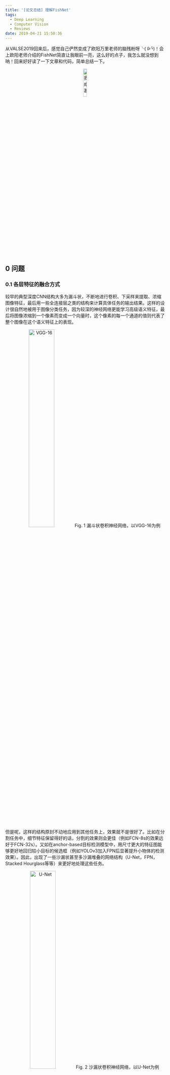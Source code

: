 ```yaml
---
title: '[论文总结] 理解FishNet'
tags:
  - Deep Learning
  - Computer Vision
  - Reviews
date: 2019-04-21 15:50:36
---
```


<script src='https://cdnjs.cloudflare.com/ajax/libs/mathjax/2.7.5/MathJax.js?config=TeX-MML-AM_CHTML' async></script>

从VALSE2019回来后，感觉自己俨然变成了欧阳万里老师的脑残粉呀╰( ᐖ╰)！会上欧阳老师介绍的FishNet简直让我眼前一亮，这么好的点子，我怎么就没想到呐！回来好好读了一下文章和代码，简单总结一下。

<div align="center" class="figure">
  <img src="/images/fishnet/fish.jpg" width="15%" alt="我咸甚，此鱼何能及也"/>

</div>

<!-- more -->

## 0 问题

### 0.1 各层特征的融合方式
较早的典型深度CNN结构大多为漏斗状，不断地进行卷积、下采样来提取、浓缩图像特征，最后用一些全连接层之类的结构来计算具体任务的输出结果。这样的设计很自然地被用于图像分类任务，因为较深的神经网络更能学习高级语义特征，最后将图像浓缩到一个像素而变成一个向量时，这个像素的每一个通道的值则代表了整个图像在这个语义特征上的表现。
<div align="center" class="figure"><img src="/images/fishnet/vgg.png" width="40%" alt="VGG-16">
Fig. 1 漏斗状卷积神经网络，以VGG-16为例

</div>

但是呢，这样的结构原封不动地应用到其他任务上，效果就不是很好了。比如在分割任务中，细节特征保留得好的话，分割的效果则会更佳（例如FCN-8s的效果远好于FCN-32s）。又如在anchor-based目标检测模型中，用尺寸更大的特征图能够更好地回归较小目标的候选框（例如YOLOv3加入FPN后显著提升小物体的检测效果）。因此，出现了一些沙漏状甚至多沙漏堆叠的网络结构（U-Net，FPN，Stacked Hourglass等等）来更好地处理这些任务。
<div align="center" class="figure"><img src="/images/fishnet/unet.png" width="40%" alt="U-Net">
    Fig. 2 沙漏状卷积神经网络，以U-Net为例

</div>

可以看到，类似这样的工作大多出于这样的一个想法：底层细节特征很重要，我们要把它融合到顶层语义特征里去。这样就有人问了：那语义特征是不是也能融合到细节特征里去，从而增强高分辨率特征图的效果呢？FishNet就做到了这样的融合，让网络最后一部分的各个分辨率的特征图中的底层、中层、顶层特征（作者原话为pixel-level, region-level, image-level）都能“你中有我，我中有你”。

### 0.2 梯度反向传播的阻碍
在ResNet中，作者用一种巧妙的办法让较浅的层也能得到有效的梯度信息——在每层层的输出上加一个identity mapping。也就是该层的输入\\(x_l\\)、下一层的输入\\(x_{l+1}\\)以及本层的运算\\(\mathcal{F}\(x, \mathcal{W}_l\)\\)之间的关系是$$x_{l+1}=x_l+\mathcal{F}(x_l, \mathcal{W_l})$$
再下一层的话：
$$x_{l+2}=x_l + \mathcal{F}(x_l, \mathcal{W_l}) + \mathcal{F}(x_{l+1}, \mathcal{W_{l+1}})$$
要是一直写到最后一层\\(x_L\\)：
$$x_{L}=x_l+\sum_{i=l}^{L-1}\mathcal{F}(x_i, \mathcal{W_i})$$
那么梯度反传时则有：
$$\begin{split}
\frac{\partial{\mathcal{E}}}{\partial{x_l}} & = \frac{\partial{\mathcal{E}}}{\partial{x_L}}\frac{\partial{x_L}}{\partial{x_l}}\\\\
& = \frac{\partial{\mathcal{E}}}{\partial{x_L}}\Big(1+\frac{\partial{}}{\partial{x_l}}\sum_{i=l}^{L-1}\mathcal{F}(x_i,\mathcal{W}_i)\Big)
\end{split}$$

然而现实是：因为中间涉及了几次下采样，采样后的特征图尺寸发生了变化，这时，那个恒等映射\\(x\\)上不得不加一个\\(\mathcal{M}(x)\\)（一般为一个\\((1\times 1)\\)尺寸的卷积，作者称之为I-conv，即Isolated convolution）来改变尺寸和通道数。因此，不是每一层都能保证简单的\\(x_{l+1}=x_l+\mathcal{F}(x_l, \mathcal{W_l})\\)，上边的梯度公式也只是一种理想情况而已。
<div align="center" class="figure"><img src="/images/fishnet/bottleneck_alter.png" width="50%" alt="Bottlenecks in ResNet">
    Fig. 3 ResNet中，理想的Bottleneck模块与现实中某些Bottleneck模块

</div>

在ResNet本身里面倒还好。到了FPN甚至Stacked Hourglass中，这样的I-conv在每次特征图融合时都被使用，这就有点违背ResNet保持梯度有效反传的初衷了。而FishNet在这种情况下采用了一种更“平滑”的方式使得梯度反传受到的影响降到最低。
<div align="center" class="figure"><img src="/images/fishnet/fish_block.png" width="36%" alt="Bottlenecks in FishNet">
    Fig. 4 FishNet中涉及采样的Bottleneck模块（除tail部分外）

</div>


## 1 整体方案
妙啊（👏）！那我们就来看一眼FishNet的全貌：
<div align="center" class="figure"><img src="/images/fishnet/fishnet.png" width="70%" alt="FishNet">
    Fig. 5 FishNet

</div>

<!--这才是真正的Fishnet！（斜眼
<div align="center" class="figure">
<img src="/images/fishnet/real_fishnet.png" width="40%" alt="">
</div>
-->

<s>整条鱼</s>整个FishNet由三部分构成：tail（尾巴），body（躯干）和head（头）。tail部分之前，图像先过了三层卷积层，初步从\\(\(224\times 225 \times 3\)\\)尺寸的原图像提取出\\(\(56\times 56 \times 64\)\\)尺寸的特征图。作者把不同阶段内同一分辨率的特征图分为同一个stage，\\(\(56\times 56\)\\)的是stage 1，\\(\(28\times 28\)\\)的是stage 2，\\(\(14\times 14\)\\)的是stage 3，\\(\(7\times 7\)\\)的是stage 4。因为分辨率相同，三个部分的特征图可以不用上/下采样而直接在channel维度上concat起来。

tail部分就是一个漏斗状的网络，涉及三次最大池化，每次池化前，最后一个卷积层输出的特征图被留下来供body部分使用。这一部分的结果就是经典的漏斗状网络，作者使用的是一个三阶段的ResNet。tail部分的最后，作者用了一个Squeeze-Excitation模块\[2\]，先把\\(\(7\times 7 \times 512\)\\)尺寸的特征图用Global Average Pooling再加几个卷积层（实际上和全连接层并无本质区别）映射成一个\\(\(1\times 1\times 512\)\\)的向量，再把这个向量的每一个值作为一个权重，乘到之前\\(\(7\times 7\times 512\)\\)的特征图对应的通道上去。

body部分像FPN一样不断地用上采样来放大特征图，同时融合之前tail部分保留下来的同一分辨率的特征。

head部分则是FishNet的独创性工作，它像是body部分的反过程。以往的沙漏形网络将高层语义特征用来精化低层细节特征，而head网络反其道而行之，又用精化过的低层细节特征反过来精化高层特征。这样，再次采样得到的高层特征的质量被有效提高。

## 2 实现细节
### 2.1 网络参数
FishNet-99整体的各个部分的参数见下表。

| Part-Stage |       Input shape      |      Output shape      | Bottlenecks | I-convs | Convs in total|
|:----------:|:----------------------:|:----------------------:|:-----------:|:-------:|:-------------:|
|   Input    | \\(3\times 224 \times 224\\) | \\(64\times 56 \times 56\\)  | \\(0\\) | \\(0\\) | \\(3\\) |
|   Tail-1   | \\(64\times 56 \times 56\\)  | \\(128\times 28 \times 28\\) | \\(2\\) | \\(1\\) | \\(7\\) |
|   Tail-2   | \\(128\times 28 \times 28\\) | \\(256\times 14 \times 14\\) | \\(2\\) | \\(1\\) | \\(7\\) |
|   Tail-3   | \\(256\times 14 \times 14\\) | \\(512\times 7 \times 7\\)   | \\(6\\) | \\(1\\) |\\(19\\) |
|  SE-block  | \\(512\times 7 \times 7\\)   | \\(512\times 7 \times 7\\)   | \\(2\\) | \\(1\\) |\\(11\\) |
|   Body-3   | \\(512\times 7 \times 7\\)   | \\(256\times 14 \times 14\\) | \\(1 + 1\\) | \\(0\\) | \\(6\\) |
|   Body-2   | \\(\(512+256\)\times 14 \times 14\\) | \\(384\times 28 \times 28\\) | \\(1 + 1\\) | \\(0\\) | \\(6\\) |
|   Body-1   | \\(\(384+128\)\times 28 \times 28\\) | \\(256\times 56 \times 56\\) | \\(1 + 1\\) | \\(0\\) | \\(6\\) |
|   Head-1   | \\(\(256+64\)\times 56 \times 56\\)  | \\(320\times 28 \times 28\\) | \\(1 + 1\\) | \\(0\\) | \\(6\\) |
|   Head-2   | \\(\(320+512\)\times 28 \times 28\\) | \\(832\times 14 \times 14\\) | \\(2 + 1\\) | \\(0\\) | \\(9\\) |
|   Head-3   | \\(\(832+768\)\times 14 \times 14\\) | \\(1600\times 7 \times 7\\)  | \\(2 + 4\\) | \\(0\\) | \\(18\\) |
| Score-Conv | \\(\(1600+512\)\times 7 \times 7\\)| \\(1056\times 7 \times 7\\)  | \\(0\\) | \\(0\\) | \\(1\\) |
|  Score-FC  | \\(1056\times 7 \times 7\\)| \\(1000\times 1 \times 1\\)  | \\(0\\) | \\(0\\) | \\(1\\) |

说明：
  + 第一列的Tail-1代表Tail部分的stage \\(1\\)。
  + Body-3至Head-3的Bottleneck模块数量包括两种：网络主干上的和特征图迁移模块上的。迁移模块用于将上一部分同一stage的特征图进行变换。

FishNet-150的参数见下表，与FishNet-99相比而言只是各个部分Bottleneck块的数量不同，没有太大差异。

| Part-Stage |       Input shape      |      Output shape      | Bottlenecks | I-convs | Convs in total|
|:----------:|:----------------------:|:----------------------:|:-----------:|:-------:|:-------------:|
|   Input    | \\(3\times 224 \times 224\\) | \\(64\times 56 \times 56\\)  | \\(0\\) | \\(0\\) | \\(3\\) |
|   Tail-1   | \\(64\times 56 \times 56\\)  | \\(128\times 28 \times 28\\) | \\(2\\) | \\(1\\) | \\(7\\) |
|   Tail-2   | \\(128\times 28 \times 28\\) | \\(256\times 14 \times 14\\) | \\(4\\) | \\(1\\) |\\(13\\) |
|   Tail-3   | \\(256\times 14 \times 14\\) | \\(512\times 7 \times 7\\)   | \\(8\\) | \\(1\\) |\\(25\\) |
|  SE-block  | \\(512\times 7 \times 7\\)   | \\(512\times 7 \times 7\\)   | \\(4\\) | \\(1\\) |\\(17\\) |
|   Body-3   | \\(512\times 7 \times 7\\)   | \\(256\times 14 \times 14\\) | \\(2 + 2\\) | \\(0\\) |\\(12\\) |
|   Body-2   | \\(\(512+256\)\times 14 \times 14\\) | \\(384\times 28 \times 28\\) | \\(2 + 2\\) | \\(0\\) | \\(12\\) |
|   Body-1   | \\(\(384+128\)\times 28 \times 28\\) | \\(256\times 56 \times 56\\) | \\(2 + 2\\) | \\(0\\) | \\(12\\) |
|   Head-1   | \\(\(256+64\)\times 56 \times 56\\)  | \\(320\times 28 \times 28\\) | \\(2 + 2\\) | \\(0\\) | \\(12\\) |
|   Head-2   | \\(\(320+512\)\times 28 \times 28\\) | \\(832\times 14 \times 14\\) | \\(2 + 2\\) | \\(0\\) | \\(12\\) |
|   Head-3   | \\(\(832+768\)\times 14 \times 14\\) | \\(1600\times 7 \times 7\\)  | \\(4 + 4\\) | \\(0\\) | \\(24\\) |
| Score-Conv | \\(\(1600+512\)\times 7 \times 7\\)| \\(1056\times 7 \times 7\\)  | \\(0\\) | \\(0\\) | \\(1\\) |
|  Score-FC  | \\(1056\times 7 \times 7\\)| \\(1000\times 1 \times 1\\)  | \\(0\\) | \\(0\\) | \\(1\\) |

tail，body和head三部分的主要成分都是Bottleneck模块，即下表所示的结构：

|    Layer  |          Type          |     Output channels    |   Kernel Size   |
|:---------:|:----------------------:|:----------------------:|:---------------:|
|(shortcut) | (take shortcut)        |           -            |        -        |
|   relu    | ReLU                   |           \\(C\\)            |        -        |
|    bn1    | Batch Normalization    |           \\(C\\)            |        -        |
|   conv1   | Convolution            |        \\(C / 4\\)           | \\(1\times 1\\) |
|    bn2    | Batch Normalization    |        \\(C / 4\\)           |        -        |
|   conv2   | Convolution            |        \\(C / 4\\)           | \\(3\times 3\\) |
|    bn3    | Batch Normalization    |        \\(C / 4\\)           |        -        |
|   conv3   | Convolution            |          \\(C'\\)            | \\(1\times 1\\) |
|(addition) | (add shortcut)         |          \\(C'\\)            |        -        |

在tail部分的每一个stage中，第一个Bottleneck模块会涉及通道数的变化（即\\(C'\neq C\\)）。这时shortcut需要经过一个卷积层来变换identity mapping的通道数。因此，这三个shortcut上依旧无法避免使用Isolated convolution。在SE-block中也存在类似的情况。而在head部分中，尽管特征图仍在不断地下采样，其通道数并没有被改变，所以不需要使用这样的Isolated convolution来干扰梯度的直接反传（direct back-propagation）。

（PS：可是我数了数，FishNet-99里有100个卷积，FishNet-150里有151个卷积呀😂？个人猜测是因为Score-FC层不应该算在FishNet主干内？对了，虽然它叫做FC层，但作者代码里还是用卷积层的形式定义的哦。因为\\(7\times 7\\)尺寸的特征图过了一层Global Average Pooling变成了\\(1\times 1\\)尺寸，所以它本质上变成了一个长度为通道数的向量。）

### 2.2 采样&精化模块
从body部分的stage 3开始直到head部分的stage3，每个stage的特征图将与之前部分的特征图融合（也就是图中的红色虚线和红框所表示的内容）。为了保证梯度直接反传，作者设计了UR-block (Upsampling & Refinement) 和DR-block (Downsampling & Refinement) 来“保持和精化”（preserve and refine）各个部分的特征。

#### 2.2.1 上采样&精化（UR）模块
上边提到，FishNet中的stage号不是从浅到深依次增大的，而是与特征图的尺度相对应。设tail部分和body部分的stage \\(s\\)的**第一层**输出特征分别为\\(x^t_s\\)和\\(x^b_s\\)，则\\(x^t_s\\)和\\(x^b_s\\)的宽度和高度应该是一致的（尽管通道数可能不同）。\\(x^t_s\\)经过一个迁移模块\\(\mathcal{T}(x)\\)（transferring block，同样是带shortcut的Bottleneck模块）后与\\(x^b_s\\)进行连接构成融合的特征图\\(\widetilde{x}^b_s\\):
$$\widetilde{x}^b_s = concat(x^b_s, \mathcal{T}(x^t_s))$$

\\(\widetilde{x}^b_s\\)将继续作为body部分的stage \\(s\\)中后面的卷积层\\(\mathcal{M}(x)\\)的输入。同时，为了梯度的直接反传，另有一条恒等映射与\\(\mathcal{M}(\widetilde{x}^b_s)\\)相加。这里的思路与ResNet中\\(\mathcal{H}(x)=x+\mathcal{F}(x)\\)是一致的：
$$\widetilde{x}'^b_s = r(\widetilde{x}^b_s) + \mathcal{M}(\widetilde{x}^b_s)$$

在body部分的stage 1中，\\(\mathcal{M}(x)\\)的输出值通道数与\\(x\\)相同，此时\\(r(x)\\)即为\\(x\\)。而stage 2和stage 1中，由于\\(\mathcal{M}(x)\\)中通道数会产生变化（在作者代码中，通道数减半，\\(k=2\\)），所以这里的\\(r(x)\\)需要起到缩小通道数（channel-wise reduction）的作用。**还是为了梯度直接反传**，这里甚至没有使用\\((1\times 1)\\)的卷积来变换通道数，而是直接把每\\(k\\)个通道求和（element-wise summation）而压缩成一个通道。\\(\widetilde{x}’^b_s\\)再进行一下上采样就成为body部分下一个stage（即stage \\(s-1\\)）的输入了：
$$x^b_{s-1}=up(\widetilde{x}'^b_s)$$

<div align="center" class="figure"><img src="/images/fishnet/ur.png" width="30%" alt="Upsampling & Refinement blocks">
    Fig. 6 上采样&精化模块

</div>

（PS：为什么这里不用\\((1\times 1)\\)卷积，而前面tail部分要用呢？个人猜测是因为tail部分要扩大通道数而不得不用这样的方式。或许在tail部分使用与这里的\\(r(x)\\)相反的过程——通过把每个通道duplicate一下来达成通道数增加一倍的效果也能work呢？有兴趣的可以试一下。）

#### 2.2.2 下采样&精化（DR）模块
head部分的下采样&精化模块比上采样&精化模块更加简单，因为这里所有的\\(\mathcal{M}(x)\\)都不会导致通道数的变化，UR模块用于的\\(r(x)\\)也就不需要了。其他的公式与UR模块基本相同：
$$\widetilde{x}^b_s = concat(x^b_s, \mathcal{T}(x^t_s)) \\\\
\widetilde{x}'^b_s = \widetilde{x}^b_s + \mathcal{M}(\widetilde{x}^b_s) \\\\
x^b_{s+1}=down(\widetilde{x}'^b_s)$$

<div align="center" class="figure"><img src="/images/fishnet/dr.png" width="30%" alt="Downsampling & Refinement blocks">
    Fig. 7 下采样&精化模块

</div>

## 3 经验总结
### 3.1 低层特征对高层特征的加强
漏斗状卷积网络里，较浅卷积层中的特征往往是较简单、像素级的特征，而更深的卷积层中的特征由于感受域较大，是更抽象、泛化的特征。由于FishNet中上采样、下采样的存在，直接以“浅层”“深层”特征来区分不同分辨率的特征似乎并不妥当。因此，这里我用“低层特征”来指代分辨率较大、较具体的特征，用“高层特征”指代分辨率较小、抽象程度较高，或者说“浓缩程度”较高的特征。

分类任务里，图像通过一个漏斗状的卷积网络即可回归出它的类别；检测任务里，通过用高层特征加强低层特征的方式可以有效提升检测效果；如果反过来再用低层特征增强高层特征，网络则可同时被用于图像级、区域级和像素级的不同任务。
### 3.2 避免Isolated Convolution
尽量避免在shortcut上使用I-conv。FishNet除了tail部分在涉及通道数变化的残差模块上使用了I-conv外，在body和head部分的融合时都避免使用I-conv，从而最大限度地保证了梯度的直接反传。
### 3.3 上采样的方式
上采样方式的选择上，尽可能**不使用带权值的反卷积**，而是用最近邻插值等方式。此举同样是为了保证梯度的直接反传。
### 3.4 下采样的方式
**用kernel尺寸为\\(\(2\times 2\)\\)、stride也为\\(2\\)的MaxPooling进行下采样**与其他几种典型的下采样方式相比，效果更好。用来对(diao)比(da)的另外几种下采样方式包括：
  + 最后一层卷积stride=\\(2\\)（干扰了梯度直接反传）
  + kernel size=\\(\(3\times 3\)\\)、stride=\\(2\\)的MaxPooling（滑动窗口有交叠，扰乱了结构信息）
  + kernel size=\\(\(3\times 3\)\\)、stride=\\(2\\)的AveragePooling（原文没讲，个人认为与最后一层卷积加stride=\\(2\\)效果类似）

## 4 个人感悟
“老僧三十年前，未参禅时，见山是山，见水是水。

及至后来亲见知识，有个入处，见山不是山，见水不是水。

而今得个休歇处，依前见山只是山，见水只是水。

大众，这三般见解，是同是别，有人缁素得出。” 

——吉州青原惟信禅师[3]

FishNet的思想，似乎与这三重境界有什么关联？池化，插值，融合，再池化，再融合，这个过程，仿佛一个人脑海中对知识的建构、解构和重构的过程。

我在初识某些新事物时，由于对它还没有形成充分的了解，只是大致地形成了一个印象。比如十多年前，“屏幕，主机，鼠标，键盘”，这就是我脑海中一台计算机的样子，所谓“计算机科学”，在当时的自己看来也不过是用一些软件写写文档画画图之类的工作。

随着学习的逐渐深入，我从一个使用者成为了一个开发者后，关注点也不断地深入、细化：当看到一个网页的动效，我想到按F12看看它是怎么用js实现的，想到这个异步请求是怎么响应的，想到网络请求的TCP报文是怎样的，想到报文是如何经历一系列路由器传输到服务器的。在对计算机的了解不断深入的过程中，我却又对它产生了一种陌生感——这门科学还藏有多少的奥秘，其中是否有些我甚至还无法想象？

至于再将学习深入下去我会对计算机产生怎样的认识，才疏学浅，尚不得而知。也许某一天我会恍然大悟——哦，原来计算机科学就是这个样子的呀。

## 5 参考文献
[1] [Sun S, Pang J, Shi J, et al. Fishnet: A versatile backbone for image, region, and pixel level prediction[C]//Advances in Neural Information Processing Systems. 2018: 754-764.](http://papers.nips.cc/paper/7356-fishnet-a-versatile-backbone-for-image-region-and-pixel-level-prediction.pdf)

[2] [Hu J, Shen L, Sun G. Squeeze-and-excitation networks[C]//Proceedings of the IEEE conference on computer vision and pattern recognition. 2018: 7132-7141.](http://openaccess.thecvf.com/content_cvpr_2018/papers/Hu_Squeeze-and-Excitation_Networks_CVPR_2018_paper.pdf)

[3] [瞿汝稷. 指月录[M]. 出版信息不详. 卷二十八 六祖下第十四世](http://www.shixiu.net/wenhua/tuijian/zyl/4802.html)